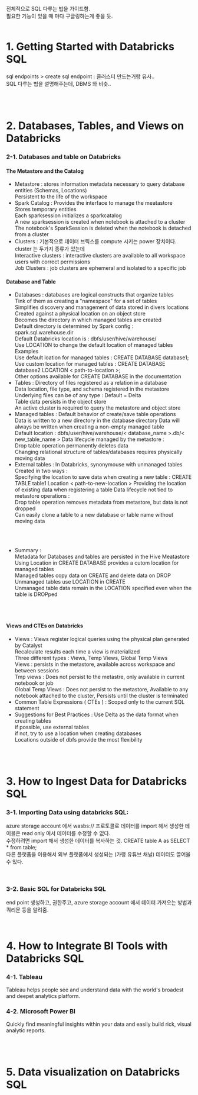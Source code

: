 전체적으로 SQL 다루는 법을 가이드함.     
필요한 기능이 있을 때 마다 구글링하는게 좋을 듯.    
<br/>

# 1. Getting Started with Databricks SQL
sql endpoints > create sql endpoint : 클러스터 만드는거랑 유사..    
SQL 다루는 법을 설명해주는데, DBMS 와 비슷..    

<br/><br/>

# 2. Databases, Tables, and Views on Databricks
### 2-1. Databases and table on Databricks
#### The Metastore and the Catalog
- Metastore : stores information metadata necessary to query database entities (Schemas, Locations)    
Persistent to the life of the workspace
- Spark Catalog : Provides the interface to manage the meatastore    
Stores temporary entities    
Each sparksession initializes a sparkcatalog    
A new sparksession is created when notebook is attached to a cluster    
The notebook's SparkSession is deleted when the notebook is detached from a cluster    
- Clusters : 기본적으로 데이터 브릭스를 compute 시키는 power 장치이다. cluster 는 두가지 종류가 있는데     
Interactive clusters : interactive clusters are available to all workspace users with correct permissions    
Job Clusters : job clusters are ephemeral and isolated to a specific job

#### Database and Table
- Databases : databases are logical constructs that organize tables    
Tink of them as creating a "namespace" for a set of tables    
Simplifies discovery and management of data stored in divers locations    
Created against a physical location on an object store    
    Becomes the directory in which managed tables are created      
    Default directory is determined by Spark config : spark.sql.warehouse.dir    
    Default Databricks location is : dbfs/user/hive/warehouse/    
    Use LOCATION to change the default location of managed tables    
Examples    
    Use default loation for managed tables : CREATE DATABASE database1;     
    Use custom location for managed tables : CREATE DATABASE database2 LOCATION < path-to-location >;    
Other options available for CREATE DATABASE in the documentation    
- Tables : Directory of files registered as a relation in a database    
Data location, file type, and schema registered in the metastore    
Underlying files can be of any type : Default = Delta     
Table data persists in the object store    
An active cluster is required to query the metastore and object store
- Managed tables : Default behavior of create/save table operations    
Data is written to a new directory in the database directory
    Data will always be written when creating a non-empty managed table    
    Dafault location : dbfs/user/hive/warehouse/< database_name >.db/< new_table_name >
Data lifecycle managed by the metastore :     
    Drop table operation permanently deletes data    
    Changing relational structure of tables/databases requires physically moving data
- External tables : In Databricks, synonymouse with unmanaged tables    
Created in two ways :     
    Specifying the location to save data when creating a new table : CREATE TABLE table1 Location < path-to-new-location >
    Providing the location of existing data when registering a table
Data lifecycle not tied to metastore operations :    
    Drop table operation removes metadata from metastore, but data is not dropped    
    Can easily clone a table to a new database or table name without moving data   




<br/><br/>
- Summary :    
Metadata for Databases and tables are persisted in the Hive Meatastore    
Using Location in CREATE DATABASE provides a cutom location for managed tables    
Managed tables copy data on CREATE and delete data on DROP    
Unmanaged tables use LOCATION in CREATE    
Unmanaged table data remain in the LOCATION specified even when the table is DROPped

<br/><br/>

#### Views and CTEs on Databricks
- Views : Views register logical queries using the physical plan generated by Catalyst    
Recalculate results each time a view is materialized    
Three different types : Views, Temp Views, Global Temp Views     
Views : persists in the metastore, available across workspace and between sessions    
Tmp views : Does not persist to the metastre, only available in current notebook or job    
Global Temp Views : Does not persist to the metastore, Available to any notebook attached to the cluster, Persists until the cluster is terminated    
- Common Table Expressions ( CTEs ) : Scoped only to the current SQL statement     
- Suggestions for Best Practices : 
Use Delta as the data format when creating tables    
if possible, use external tables    
if not, try to use a location when creating databases    
Locations outside of dbfs provide the most flexibility

<br/><br/>

# 3. How to Ingest Data for Databricks SQL
### 3-1. Importing Data using databricks SQL:
azure storage account 에서 wasbs:// 프로토콜로 데이터를 import 해서 생성한 테이블은 read only 여서 데이터를 수정할 수 없다.   
수정하려면 import 해서 생성한 데이터를 복사하는 것. CREATE table A as SELECT * from table;    
다른 플랫폼을 이용해서 외부 플랫폼에서 생성되는 (가령 유튜브 채널) 데이터도 끌어올 수 있다.    

<br/>

### 3-2. Basic SQL for Databricks SQL
end point 생성하고, 권한주고, azure storage account 에서 데이터 가져오는 방법과 쿼리문 등을 알려줌.    

<br/>

# 4. How to Integrate BI Tools with Databricks SQL
### 4-1. Tableau
Tableau helps people see and understand data with the world's broadest and deepet analytics platform.


### 4-2. Microsoft Power BI
Quickly find meaningful insights within your data and easily build rick, visual analytic reports.

<br/><br/>

# 5. Data visualization on Databricks SQL
